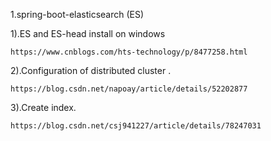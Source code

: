 1.spring-boot-elasticsearch (ES)

  1).ES and ES-head install on windows
  
    https://www.cnblogs.com/hts-technology/p/8477258.html
 
  2).Configuration of distributed cluster .
  
    https://blog.csdn.net/napoay/article/details/52202877
  
  3).Create index.

    https://blog.csdn.net/csj941227/article/details/78247031
